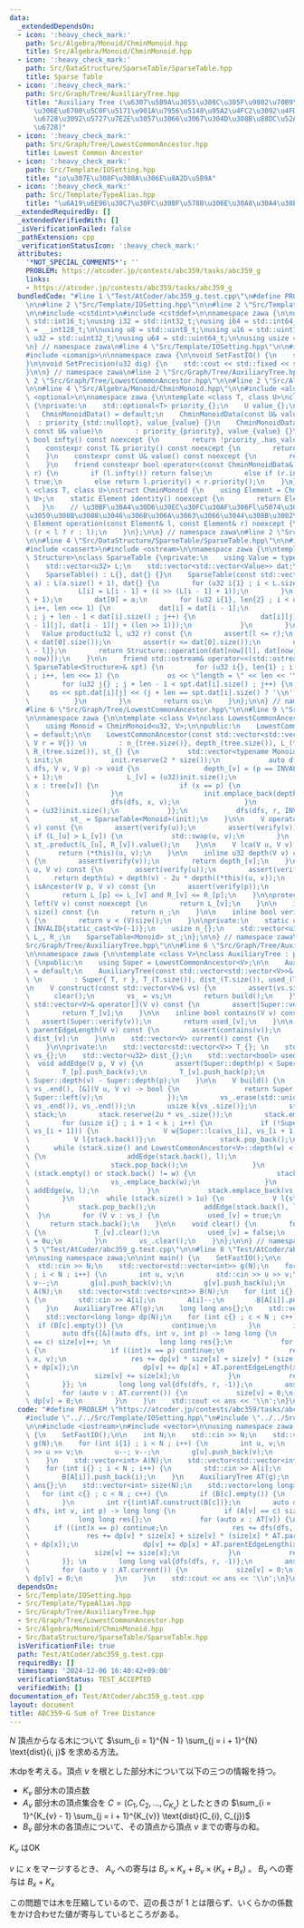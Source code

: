 ```yaml
---
data:
  _extendedDependsOn:
  - icon: ':heavy_check_mark:'
    path: Src/Algebra/Monoid/ChminMonoid.hpp
    title: Src/Algebra/Monoid/ChminMonoid.hpp
  - icon: ':heavy_check_mark:'
    path: Src/DataStructure/SparseTable/SparseTable.hpp
    title: Sparse Table
  - icon: ':heavy_check_mark:'
    path: Src/Graph/Tree/AuxiliaryTree.hpp
    title: "Auxiliary Tree (\u6307\u5B9A\u3055\u308C\u305F\u9802\u70B9\u305F\u3061\
      \u306E\u6700\u5C0F\u5171\u901A\u7956\u5148\u95A2\u4FC2\u3092\u4FDD\u3063\u3066\
      \u6728\u3092\u5727\u7E2E\u3057\u3066\u3067\u304D\u308B\u88DC\u52A9\u7684\u306A\
      \u6728)"
  - icon: ':heavy_check_mark:'
    path: Src/Graph/Tree/LowestCommonAncestor.hpp
    title: Lowest Common Ancestor
  - icon: ':heavy_check_mark:'
    path: Src/Template/IOSetting.hpp
    title: "io\u307E\u308F\u308A\u306E\u8A2D\u5B9A"
  - icon: ':heavy_check_mark:'
    path: Src/Template/TypeAlias.hpp
    title: "\u6A19\u6E96\u30C7\u30FC\u30BF\u578B\u306E\u30A8\u30A4\u30EA\u30A2\u30B9"
  _extendedRequiredBy: []
  _extendedVerifiedWith: []
  _isVerificationFailed: false
  _pathExtension: cpp
  _verificationStatusIcon: ':heavy_check_mark:'
  attributes:
    '*NOT_SPECIAL_COMMENTS*': ''
    PROBLEM: https://atcoder.jp/contests/abc359/tasks/abc359_g
    links:
    - https://atcoder.jp/contests/abc359/tasks/abc359_g
  bundledCode: "#line 1 \"Test/AtCoder/abc359_g.test.cpp\"\n#define PROBLEM \"https://atcoder.jp/contests/abc359/tasks/abc359_g\"\
    \n\n#line 2 \"Src/Template/IOSetting.hpp\"\n\n#line 2 \"Src/Template/TypeAlias.hpp\"\
    \n\n#include <cstdint>\n#include <cstddef>\n\nnamespace zawa {\n\nusing i16 =\
    \ std::int16_t;\nusing i32 = std::int32_t;\nusing i64 = std::int64_t;\nusing i128\
    \ = __int128_t;\n\nusing u8 = std::uint8_t;\nusing u16 = std::uint16_t;\nusing\
    \ u32 = std::uint32_t;\nusing u64 = std::uint64_t;\n\nusing usize = std::size_t;\n\
    \n} // namespace zawa\n#line 4 \"Src/Template/IOSetting.hpp\"\n\n#include <iostream>\n\
    #include <iomanip>\n\nnamespace zawa {\n\nvoid SetFastIO() {\n    std::cin.tie(nullptr)->sync_with_stdio(false);\n\
    }\n\nvoid SetPrecision(u32 dig) {\n    std::cout << std::fixed << std::setprecision(dig);\n\
    }\n\n} // namespace zawa\n#line 2 \"Src/Graph/Tree/AuxiliaryTree.hpp\"\n\n#line\
    \ 2 \"Src/Graph/Tree/LowestCommonAncestor.hpp\"\n\n#line 2 \"Src/Algebra/Monoid/ChminMonoid.hpp\"\
    \n\n#line 4 \"Src/Algebra/Monoid/ChminMonoid.hpp\"\n\n#include <algorithm>\n#include\
    \ <optional>\n\nnamespace zawa {\n\ntemplate <class T, class U>\nclass ChminMonoidData\
    \ {\nprivate:\n    std::optional<T> priority_{};\n    U value_{};\npublic:\n \
    \   ChminMonoidData() = default;\n    ChminMonoidData(const U& value)\n      \
    \  : priority_{std::nullopt}, value_{value} {}\n    ChminMonoidData(const T& priority,\
    \ const U& value)\n        : priority_{priority}, value_{value} {}\n\n    constexpr\
    \ bool infty() const noexcept {\n        return !priority_.has_value();\n    }\n\
    \    constexpr const T& priority() const noexcept {\n        return priority_.value();\n\
    \    }\n    constexpr const U& value() const noexcept {\n        return value_;\n\
    \    }\n    friend constexpr bool operator<(const ChminMonoidData& l, const ChminMonoidData&\
    \ r) {\n        if (l.infty()) return false;\n        else if (r.infty()) return\
    \ true;\n        else return l.priority() < r.priority();\n    }\n};\n\ntemplate\
    \ <class T, class U>\nstruct ChminMonoid {\n    using Element = ChminMonoidData<T,\
    \ U>;\n    static Element identity() noexcept {\n        return Element{};\n \
    \   }\n    // \u30BF\u30A4\u30D6\u30EC\u30FC\u30AF\u306Fl\u5074\u3092\u512A\u5148\
    \u3059\u308B\u3088\u3046\u306B\u306A\u3063\u3066\u3044\u308B\u3002\n    static\
    \ Element operation(const Element& l, const Element& r) noexcept {\n        return\
    \ (r < l ? r : l);\n    }\n};\n\n} // namespace zawa\n#line 2 \"Src/DataStructure/SparseTable/SparseTable.hpp\"\
    \n\n#line 4 \"Src/DataStructure/SparseTable/SparseTable.hpp\"\n\n#include <vector>\n\
    #include <cassert>\n#include <ostream>\n\nnamespace zawa {\n\ntemplate <class\
    \ Structure>\nclass SparseTable {\nprivate:\n    using Value = typename Structure::Element;\n\
    \    std::vector<u32> L;\n    std::vector<std::vector<Value>> dat;\npublic:\n\n\
    \    SparseTable() : L{}, dat{} {}\n    SparseTable(const std::vector<Value>&\
    \ a) : L(a.size() + 1), dat{} {\n        for (u32 i{1} ; i < L.size() ; i++) {\n\
    \            L[i] = L[i - 1] + (i >> (L[i - 1] + 1));\n        }\n        dat.resize(L.back()\
    \ + 1);\n        dat[0] = a;\n        for (u32 i{1}, len{2} ; i < dat.size() ;\
    \ i++, len <<= 1) {\n            dat[i] = dat[i - 1];\n            for (u32 j{}\
    \ ; j + len - 1 < dat[i].size() ; j++) {\n                dat[i][j] = Structure::operation(dat[i\
    \ - 1][j], dat[i - 1][j + (len >> 1)]);\n            }\n        }\n    }\n\n \
    \   Value product(u32 l, u32 r) const {\n        assert(l <= r);\n        assert(l\
    \ < dat[0].size());\n        assert(r <= dat[0].size());\n        u32 now{L[r\
    \ - l]};\n        return Structure::operation(dat[now][l], dat[now][r - (1 <<\
    \ now)]);\n    }\n\n    friend std::ostream& operator<<(std::ostream& os, const\
    \ SparseTable<Structure>& spt) {\n        for (u32 i{}, len{1} ; i < spt.dat.size()\
    \ ; i++, len <<= 1) {\n            os << \"length = \" << len << '\\n';\n    \
    \        for (u32 j{} ; j + len - 1 < spt.dat[i].size() ; j++) {\n           \
    \     os << spt.dat[i][j] << (j + len == spt.dat[i].size() ? '\\n' : ' ');\n \
    \           }\n        }\n        return os;\n    }\n};\n\n} // namespace zawa\n\
    #line 6 \"Src/Graph/Tree/LowestCommonAncestor.hpp\"\n\n#line 9 \"Src/Graph/Tree/LowestCommonAncestor.hpp\"\
    \n\nnamespace zawa {\n\ntemplate <class V>\nclass LowestCommonAncestor {\nprivate:\n\
    \    using Monoid = ChminMonoid<u32, V>;\n\npublic:\n    LowestCommonAncestor()\
    \ = default;\n\n    LowestCommonAncestor(const std::vector<std::vector<V>>& tree,\
    \ V r = V{}) \n        : n_{tree.size()}, depth_(tree.size()), L_(tree.size()),\
    \ R_(tree.size()), st_{} {\n            std::vector<typename Monoid::Element>\
    \ init;\n            init.reserve(2 * size());\n            auto dfs{[&](auto\
    \ dfs, V v, V p) -> void {\n                depth_[v] = (p == INVALID ? 0u : depth_[p]\
    \ + 1);\n                L_[v] = (u32)init.size();\n                for (auto\
    \ x : tree[v]) {\n                    if (x == p) {\n                        continue;\n\
    \                    }\n                    init.emplace_back(depth_[v], v);\n\
    \                    dfs(dfs, x, v);\n                }\n                R_[v]\
    \ = (u32)init.size();\n            }};\n            dfs(dfs, r, INVALID);\n  \
    \          st_ = SparseTable<Monoid>(init);\n    }\n\n    V operator()(V u, V\
    \ v) const {\n        assert(verify(u));\n        assert(verify(v));\n       \
    \ if (L_[u] > L_[v]) {\n            std::swap(u, v);\n        }\n        return\
    \ st_.product(L_[u], R_[v]).value();\n    }\n\n    V lca(V u, V v) const {\n \
    \       return (*this)(u, v);\n    }\n\n    inline u32 depth(V v) const noexcept\
    \ {\n        assert(verify(v));\n        return depth_[v];\n    }\n\n    u32 distance(V\
    \ u, V v) const {\n        assert(verify(u));\n        assert(verify(v));\n  \
    \      return depth(u) + depth(v) - 2u * depth((*this)(u, v));\n    }\n\n    bool\
    \ isAncestor(V p, V v) const {\n        assert(verify(p));\n        assert(verify(v));\n\
    \        return L_[p] <= L_[v] and R_[v] <= R_[p];\n    }\n\nprotected:\n    u32\
    \ left(V v) const noexcept {\n        return L_[v];\n    }\n\n    inline usize\
    \ size() const {\n        return n_;\n    }\n\n    inline bool verify(V v) const\
    \ {\n        return v < (V)size();\n    }\n\nprivate:\n    static constexpr V\
    \ INVALID{static_cast<V>(-1)};\n    usize n_{};\n    std::vector<u32> depth_,\
    \ L_, R_;\n    SparseTable<Monoid> st_;\n};\n\n} // namespace zawa\n#line 4 \"\
    Src/Graph/Tree/AuxiliaryTree.hpp\"\n\n#line 6 \"Src/Graph/Tree/AuxiliaryTree.hpp\"\
    \n\nnamespace zawa {\n\ntemplate <class V>\nclass AuxiliaryTree : public LowestCommonAncestor<V>\
    \ {\npublic:\n    using Super = LowestCommonAncestor<V>;\n\n    AuxiliaryTree()\
    \ = default;\n    AuxiliaryTree(const std::vector<std::vector<V>>& T, V r = 0u)\
    \ \n        : Super{ T, r }, T_(T.size()), dist_(T.size()), used_(T.size()) {}\n\
    \n    V construct(const std::vector<V>& vs) {\n        assert(vs.size());\n  \
    \      clear();\n        vs_ = vs;\n        return build();\n    }\n\n    const\
    \ std::vector<V>& operator[](V v) const {\n        assert(Super::verify(v));\n\
    \        return T_[v];\n    }\n\n    inline bool contains(V v) const {\n     \
    \   assert(Super::verify(v));\n        return used_[v];\n    }\n\n    inline u32\
    \ parentEdgeLength(V v) const {\n        assert(contains(v));\n        return\
    \ dist_[v];\n    }\n\n    std::vector<V> current() const {\n        return vs_;\n\
    \    }\n\nprivate:\n    std::vector<std::vector<V>> T_{}; \n    std::vector<V>\
    \ vs_{};\n    std::vector<u32> dist_{};\n    std::vector<bool> used_{};\n\n  \
    \  void addEdge(V p, V v) {\n        assert(Super::depth(p) < Super::depth(v));\n\
    \        T_[p].push_back(v);\n        T_[v].push_back(p);\n        dist_[v] =\
    \ Super::depth(v) - Super::depth(p);\n    }\n\n    V build() {\n        std::sort(vs_.begin(),\
    \ vs_.end(), [&](V u, V v) -> bool {\n                return Super::left(u) <\
    \ Super::left(v);\n                });\n        vs_.erase(std::unique(vs_.begin(),\
    \ vs_.end()), vs_.end());\n        usize k{vs_.size()};\n        std::vector<V>\
    \ stack;\n        stack.reserve(2u * vs_.size());\n        stack.emplace_back(vs_[0]);\n\
    \        for (usize i{} ; i + 1 < k ; i++) {\n            if (!Super::isAncestor(vs_[i],\
    \ vs_[i + 1])) {\n                V w{Super::lca(vs_[i], vs_[i + 1])};\n     \
    \           V l{stack.back()};\n                stack.pop_back();\n          \
    \      while (stack.size() and LowestCommonAncestor<V>::depth(w) < LowestCommonAncestor<V>::depth(stack.back()))\
    \ {\n                    addEdge(stack.back(), l);\n                    l = stack.back();\n\
    \                    stack.pop_back();\n                }\n                if\
    \ (stack.empty() or stack.back() != w) {\n                    stack.emplace_back(w);\n\
    \                    vs_.emplace_back(w);\n                }\n               \
    \ addEdge(w, l);\n            }\n            stack.emplace_back(vs_[i + 1]);\n\
    \        }\n        while (stack.size() > 1u) {\n            V l{stack.back()};\n\
    \            stack.pop_back();\n            addEdge(stack.back(), l);\n      \
    \  }\n        for (V v : vs_) {\n            used_[v] = true;\n        }\n   \
    \     return stack.back();\n    }\n\n    void clear() {\n        for (V v : vs_)\
    \ {\n            T_[v].clear();\n            used_[v] = false;\n            dist_[v]\
    \ = 0u;\n        }\n        vs_.clear();\n    }\n};\n\n} // namespace zawa\n#line\
    \ 5 \"Test/AtCoder/abc359_g.test.cpp\"\n\n#line 8 \"Test/AtCoder/abc359_g.test.cpp\"\
    \n\nusing namespace zawa;\n\nint main() {\n    SetFastIO();\n\n    int N;\n  \
    \  std::cin >> N;\n    std::vector<std::vector<int>> g(N);\n    for (int i{1}\
    \ ; i < N ; i++) {\n        int u, v;\n        std::cin >> u >> v;\n        u--;\
    \ v--;\n        g[u].push_back(v);\n        g[v].push_back(u);\n    }\n    std::vector<int>\
    \ A(N);\n    std::vector<std::vector<int>> B(N);\n    for (int i{} ; i < N ; i++)\
    \ {\n        std::cin >> A[i];\n        A[i]--;\n        B[A[i]].push_back(i);\n\
    \    }\n    AuxiliaryTree AT(g);\n    long long ans{};\n    std::vector<int> size(N);\n\
    \    std::vector<long long> dp(N);\n    for (int c{} ; c < N ; c++) {\n      \
    \  if (B[c].empty()) {\n            continue;\n        }\n        int r{(int)AT.construct(B[c])};\n\
    \        auto dfs{[&](auto dfs, int v, int p) -> long long {\n            if (A[v]\
    \ == c) size[v]++; \n            long long res{};\n            for (auto x : AT[v])\
    \ {\n                if ((int)x == p) continue;\n                res += dfs(dfs,\
    \ x, v);\n                res += dp[v] * size[x] + size[v] * (size[x] * AT.parentEdgeLength(x)\
    \ + dp[x]);\n                dp[v] += dp[x] + AT.parentEdgeLength(x) * size[x];\n\
    \                size[v] += size[x];\n            }\n            return res;\n\
    \        }}; \n        long long val{dfs(dfs, r, -1)};\n        ans += val;\n\
    \        for (auto v : AT.current()) {\n            size[v] = 0;\n           \
    \ dp[v] = 0;\n        }\n    }\n    std::cout << ans << '\\n';\n}\n"
  code: "#define PROBLEM \"https://atcoder.jp/contests/abc359/tasks/abc359_g\"\n\n\
    #include \"../../Src/Template/IOSetting.hpp\"\n#include \"../../Src/Graph/Tree/AuxiliaryTree.hpp\"\
    \n\n#include <iostream>\n#include <vector>\n\nusing namespace zawa;\n\nint main()\
    \ {\n    SetFastIO();\n\n    int N;\n    std::cin >> N;\n    std::vector<std::vector<int>>\
    \ g(N);\n    for (int i{1} ; i < N ; i++) {\n        int u, v;\n        std::cin\
    \ >> u >> v;\n        u--; v--;\n        g[u].push_back(v);\n        g[v].push_back(u);\n\
    \    }\n    std::vector<int> A(N);\n    std::vector<std::vector<int>> B(N);\n\
    \    for (int i{} ; i < N ; i++) {\n        std::cin >> A[i];\n        A[i]--;\n\
    \        B[A[i]].push_back(i);\n    }\n    AuxiliaryTree AT(g);\n    long long\
    \ ans{};\n    std::vector<int> size(N);\n    std::vector<long long> dp(N);\n \
    \   for (int c{} ; c < N ; c++) {\n        if (B[c].empty()) {\n            continue;\n\
    \        }\n        int r{(int)AT.construct(B[c])};\n        auto dfs{[&](auto\
    \ dfs, int v, int p) -> long long {\n            if (A[v] == c) size[v]++; \n\
    \            long long res{};\n            for (auto x : AT[v]) {\n          \
    \      if ((int)x == p) continue;\n                res += dfs(dfs, x, v);\n  \
    \              res += dp[v] * size[x] + size[v] * (size[x] * AT.parentEdgeLength(x)\
    \ + dp[x]);\n                dp[v] += dp[x] + AT.parentEdgeLength(x) * size[x];\n\
    \                size[v] += size[x];\n            }\n            return res;\n\
    \        }}; \n        long long val{dfs(dfs, r, -1)};\n        ans += val;\n\
    \        for (auto v : AT.current()) {\n            size[v] = 0;\n           \
    \ dp[v] = 0;\n        }\n    }\n    std::cout << ans << '\\n';\n}\n"
  dependsOn:
  - Src/Template/IOSetting.hpp
  - Src/Template/TypeAlias.hpp
  - Src/Graph/Tree/AuxiliaryTree.hpp
  - Src/Graph/Tree/LowestCommonAncestor.hpp
  - Src/Algebra/Monoid/ChminMonoid.hpp
  - Src/DataStructure/SparseTable/SparseTable.hpp
  isVerificationFile: true
  path: Test/AtCoder/abc359_g.test.cpp
  requiredBy: []
  timestamp: '2024-12-06 16:40:42+09:00'
  verificationStatus: TEST_ACCEPTED
  verifiedWith: []
documentation_of: Test/AtCoder/abc359_g.test.cpp
layout: document
title: ABC359-G Sum of Tree Distance
---
```


$N$ 頂点からなる木について $\sum_{i = 1}^{N - 1} \sum_{j = i + 1}^{N} \text{dist}(i, j)$ を求める方法。

木dpを考える。頂点 $v$ を根とした部分木について以下の三つの情報を持つ。

- $K_{v}$ 部分木の頂点数
- $A_{v}$ 部分木の頂点集合を $C = (C_{1}, C_{2}, \dots, C_{K_{v}})$ としたときの $\sum_{i = 1}^{K_{v} - 1} \sum_{j = i + 1}^{K_{v}} \text{dist}(C_{i}, C_{j})$
- $B_{v}$ 部分木の各頂点について、その頂点から頂点 $v$ までの寄与の和。

$K_{v}$ はOK

$v$ に $x$ をマージするとき、 $A_{v}$ への寄与は $B_{v} \times K_{x} + B_{v} \times (K_{x} + B_{x})$ 。 $B_{v}$ への寄与は $B_{x} + K_{x}$

この問題では木を圧縮しているので、辺の長さが $1$ とは限らず、いくらかの係数をかけ合わせた値が寄与しているところがある。
